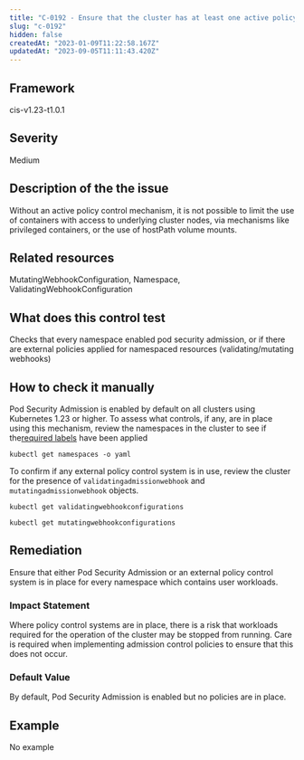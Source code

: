 ```yaml
---
title: "C-0192 - Ensure that the cluster has at least one active policy control mechanism in place"
slug: "c-0192"
hidden: false
createdAt: "2023-01-09T11:22:58.167Z"
updatedAt: "2023-09-05T11:11:43.420Z"
---
```

## Framework
cis-v1.23-t1.0.1
## Severity
Medium
## Description of the the issue
Without an active policy control mechanism, it is not possible to limit the use of containers with access to underlying cluster nodes, via mechanisms like privileged containers, or the use of hostPath volume mounts.
## Related resources
MutatingWebhookConfiguration, Namespace, ValidatingWebhookConfiguration
## What does this control test
Checks that every namespace enabled pod security admission, or if there are external policies applied for namespaced resources (validating/mutating webhooks)
## How to check it manually
Pod Security Admission is enabled by default on all clusters using Kubernetes 1.23 or higher. To assess what controls, if any, are in place using this mechanism, review the namespaces in the cluster to see if the[required labels](https://kubernetes.io/docs/concepts/security/pod-security-admission/#pod-security-admission-labels-for-namespaces) have been applied

 
```
kubectl get namespaces -o yaml

```
 To confirm if any external policy control system is in use, review the cluster for the presence of `validatingadmissionwebhook` and `mutatingadmissionwebhook` objects.

 
```
kubectl get validatingwebhookconfigurations

```
 
```
kubectl get mutatingwebhookconfigurations

```
## Remediation
Ensure that either Pod Security Admission or an external policy control system is in place for every namespace which contains user workloads.
### Impact Statement
Where policy control systems are in place, there is a risk that workloads required for the operation of the cluster may be stopped from running. Care is required when implementing admission control policies to ensure that this does not occur.
### Default Value
By default, Pod Security Admission is enabled but no policies are in place.
## Example
No example
